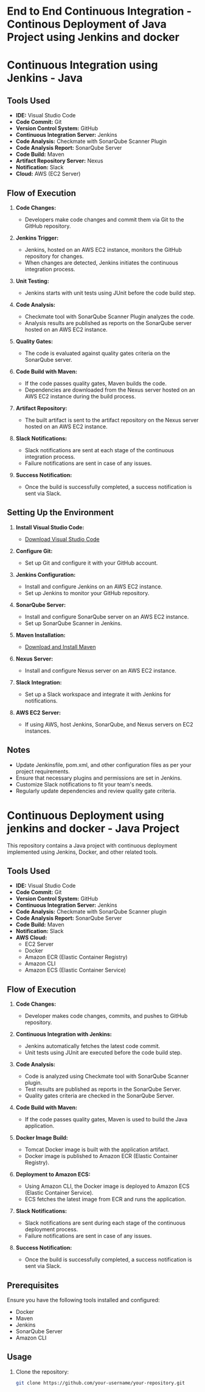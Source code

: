 # End to End Continuous Integration - Continous Deployment of Java Project using Jenkins and docker

# Continuous Integration using Jenkins - Java 

## Tools Used
- **IDE:** Visual Studio Code
- **Code Commit:** Git
- **Version Control System:** GitHub
- **Continuous Integration Server:** Jenkins
- **Code Analysis:** Checkmate with SonarQube Scanner Plugin
- **Code Analysis Report:** SonarQube Server
- **Code Build:** Maven
- **Artifact Repository Server:** Nexus
- **Notification:** Slack
- **Cloud:** AWS (EC2 Server)

## Flow of Execution

1. **Code Changes:**
   - Developers make code changes and commit them via Git to the GitHub repository.

2. **Jenkins Trigger:**
   - Jenkins, hosted on an AWS EC2 instance, monitors the GitHub repository for changes.
   - When changes are detected, Jenkins initiates the continuous integration process.

3. **Unit Testing:**
   - Jenkins starts with unit tests using JUnit before the code build step.

4. **Code Analysis:**
   - Checkmate tool with SonarQube Scanner Plugin analyzes the code.
   - Analysis results are published as reports on the SonarQube server hosted on an AWS EC2 instance.

5. **Quality Gates:**
   - The code is evaluated against quality gates criteria on the SonarQube server.

6. **Code Build with Maven:**
   - If the code passes quality gates, Maven builds the code.
   - Dependencies are downloaded from the Nexus server hosted on an AWS EC2 instance during the build process.

7. **Artifact Repository:**
   - The built artifact is sent to the artifact repository on the Nexus server hosted on an AWS EC2 instance.

8. **Slack Notifications:**
   - Slack notifications are sent at each stage of the continuous integration process.
   - Failure notifications are sent in case of any issues.

9. **Success Notification:**
   - Once the build is successfully completed, a success notification is sent via Slack.

## Setting Up the Environment

1. **Install Visual Studio Code:**
   - [Download Visual Studio Code](https://code.visualstudio.com/)

2. **Configure Git:**
   - Set up Git and configure it with your GitHub account.

3. **Jenkins Configuration:**
   - Install and configure Jenkins on an AWS EC2 instance.
   - Set up Jenkins to monitor your GitHub repository.

4. **SonarQube Server:**
   - Install and configure SonarQube server on an AWS EC2 instance.
   - Set up SonarQube Scanner in Jenkins.

5. **Maven Installation:**
   - [Download and Install Maven](https://maven.apache.org/download.cgi)

6. **Nexus Server:**
   - Install and configure Nexus server on an AWS EC2 instance.

7. **Slack Integration:**
   - Set up a Slack workspace and integrate it with Jenkins for notifications.

8. **AWS EC2 Server:**
   - If using AWS, host Jenkins, SonarQube, and Nexus servers on EC2 instances.

## Notes
- Update Jenkinsfile, pom.xml, and other configuration files as per your project requirements.
- Ensure that necessary plugins and permissions are set in Jenkins.
- Customize Slack notifications to fit your team's needs.
- Regularly update dependencies and review quality gate criteria.


# Continuous Deployment using jenkins and docker - Java Project

This repository contains a Java project with continuous deployment implemented using Jenkins, Docker, and other related tools.

## Tools Used

- **IDE:** Visual Studio Code
- **Code Commit:** Git
- **Version Control System:** GitHub
- **Continuous Integration Server:** Jenkins
- **Code Analysis:** Checkmate with SonarQube Scanner plugin
- **Code Analysis Report:** SonarQube Server
- **Code Build:** Maven
- **Notification:** Slack
- **AWS Cloud:**
  - EC2 Server
  - Docker
  - Amazon ECR (Elastic Container Registry)
  - Amazon CLI
  - Amazon ECS (Elastic Container Service)

## Flow of Execution

1. **Code Changes:**
   - Developer makes code changes, commits, and pushes to GitHub repository.

2. **Continuous Integration with Jenkins:**
   - Jenkins automatically fetches the latest code commit.
   - Unit tests using JUnit are executed before the code build step.

3. **Code Analysis:**
   - Code is analyzed using Checkmate tool with SonarQube Scanner plugin.
   - Test results are published as reports in the SonarQube Server.
   - Quality gates criteria are checked in the SonarQube Server.

4. **Code Build with Maven:**
   - If the code passes quality gates, Maven is used to build the Java application.

5. **Docker Image Build:**
   - Tomcat Docker image is built with the application artifact.
   - Docker image is published to Amazon ECR (Elastic Container Registry).

6. **Deployment to Amazon ECS:**
   - Using Amazon CLI, the Docker image is deployed to Amazon ECS (Elastic Container Service).
   - ECS fetches the latest image from ECR and runs the application.

7. **Slack Notifications:**
   - Slack notifications are sent during each stage of the continuous deployment process.
   - Failure notifications are sent in case of any issues.

8. **Success Notification:**
   - Once the build is successfully completed, a success notification is sent via Slack.

## Prerequisites

Ensure you have the following tools installed and configured:
- Docker
- Maven
- Jenkins
- SonarQube Server
- Amazon CLI

## Usage

1. Clone the repository:

   ```bash
   git clone https://github.com/your-username/your-repository.git
